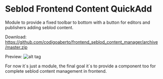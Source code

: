 Seblod Frontend Content QuickAdd
================

Module to provide a fixed toolbar to bottom with a button for editors and publishers adding seblod content.

Download: https://github.com/codigoaberto/frontend_seblod_content_manager/archive/master.zip

Preview: ![alt tag](http://www.codigoaberto.pt/extensions/content_manager_toolbar.png)

For now it´s just a module, the final goal it´s to provide a component too for complete seblod content management in frontend.
